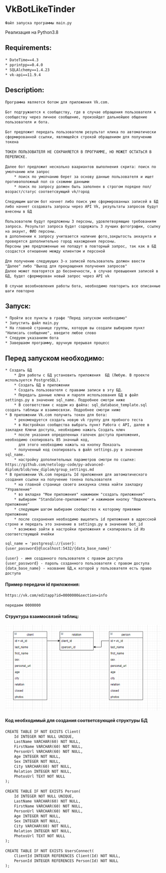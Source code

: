 # VkBotLikeTinder
```
Файл запуска программы main.py
``` 
Реализация на Python3.8
## Requirements:
    * DateTime==4.3
    * pprintpp==0.4.0
    * SQLAlchemy==1.4.23
    * vk-api==11.9.4

## Description:
```
Программа является ботом для приложения Vk.com. 

Бот подгружается к сообществу, где в случае обращения пользователя к сообществу через личное сообщение, произойдет дальнейшее общение пользователя и бота.

Бот предложит передать пользователю результат клика по автоматически сформированной ссылки, являющейся строкой обращением для получению токена

ТОКЕН ПОЛЬЗОВАТЕЛЯ НЕ СОХРАНЯЕТСЯ В ПРОГРАММЕ, НО МОЖЕТ ОСТАТЬСЯ В ПЕРЕПИСКЕ.

Далее бот предложит несколько ваариантов выполнения скрита: поиск по умолчанию или запрос
    * поиск по умолчанию берет за основу данные пользователя и ищет противоположный пол со схожими данными
    * поиск по запросу должен быть заполнен в строгом порядке пол/возраст/статус соответсвующий vk/город
    
Следующим шагом бот начнет либо поиск уже сформированных записей в БД либо начнет создавать запросы через API Vk, результаты запросов будут внесены в БД

Пользователю будут предложены 3 персоны, удовлетворяющие требованиям запроса. Результат запроса будет содержать 3 лучших фотографии, ссылку на акаунт, ФИО персоны.
в дополнении к запросу учитвается наличие фото,закрытость аккаунта и проверятся дополнительно город нахождения персоны.
Персоны уже предложенные не попадут в повторный запрос, так как в БД создастся отношение между клиентом и персоной

Для получению следуюущих 3-х записей пользователь должен ввести "Далее" либо "Выход для прекращения получения запросов"
Далее может повторятся до бесонечности, в случае превышения записей в БД, будет сформирован новый запрос через API vk

В случае возобновления работы бота, необходимо повторить все описанные шаги повторно
```
## Запуск:
    * Пройти все пункты в графе "Перед запуском необходимо"
    * Запустить файл main.py
    * На главной странице группы, которую вы создали выбираем пункт "Написать сообщение", введите любое слово
    * Следуем указаниям бота
    * Завершаем программу, вручную прерывая процесс    


## Перед запуском необходимо:

    * Создать БД
        * Для работы с БД установить приложения  БД (Любую. В проекте используется PostgreSQL).
        * Создать БД в приложении
        * Создать пользователя с правами записи в эту БД.
        * Передать данные ключа и пароля использования БД в файл settings.py в значение sql_name. Подробнее смотри ниже
        * В соответствии с кодом из файла: sql_database_template.sql создать таблицы и взаимосвязи. Подробнее смотри ниже
    * В приложении Vk.com получить токен для бота:
        * рекомендуется создать новую vk группу для пробного теста
        * в Настройках сообщества выбрать пункт Работа с API, далее в закладке Ключи доступа, необходимо нажать Создать ключ
        * после указания определенных галочек доступа приложения, необходимо скопировать 85 значный код, 
          для этого необходимо нажать на кнопку Показать
        * полученный код скопировать в файл settings.py в значение sql_name.
        * настройку дополнительных параметров смотри по ссылке: https://github.com/netology-code/py-advanced-diplom/blob/new_diplom/group_settings.md
    * В приложении Vk.com передать Id приложения для автоматического создания ссылки на получение токена пользователя
        * на главной странице своего аккаунка слева найти закладку "Управление"
        * во вкладке "Мои приложения" нажимаем "создать приложение"
        * выбираем "Standalone-приложение" и нажимаем кнопку "Подключить приложение"
        * следующим шагом выбираем сообщество к которому привяжем приложение
        * после сохранения необходимо выцепить id приложения в адрессной строке и передать это значение в settings.py в значение bot_id
        * возможно зайти в настройки приложения и скопировать id Из соответствующей ячейки
```shell
sql_name = 'postgresql://{user}:{user_password}@localhost:5432/{data_base_name}'

{user} - имя созданного пользователя с правом доступа
{user_password} - пароль созданного пользователя с правом доступа
{data_base_name} - название БД,к которой у пользователя есть право доступа
```
#### Пример передачи id приложения:
```shell
https://vk.com/editapp?id=0000000&section=info

передаем 0000000

```
#### Структура взаимосвязей таблиц:

![схема БД](https://github.com/ZverevDmitriyZDV/DIPLOME-2/blob/main/%D0%91%D0%94%20%D1%81%D1%85%D0%B5%D0%BC%D0%B0.PNG)


#### Код необходимый для создания соответсвующей структуры БД
```shell
CREATE TABLE IF NOT EXISTS Client(
	Id INTEGER NOT NULL UNIQUE,
	LastName VARCHAR(60) NOT NULL,
	FirstName VARCHAR(60) NOT NULL,
	PersonUrl VARCHAR(60) NOT NULL,
	Age INTEGER NOT NULL,
	Sex INTEGER NOT NULL,
	City VARCHAR(60) NOT NULL,
	Relation INTEGER NOT NULL,
	PhotosUrl TEXT NOT NULL
);

CREATE TABLE IF NOT EXISTS Person(
	Id INTEGER NOT NULL UNIQUE,
	LastName VARCHAR(60) NOT NULL,
	FirstName VARCHAR(60) NOT NULL,
	PersonUrl VARCHAR(60) NOT NULL,
	Age INTEGER NOT NULL,
	Sex INTEGER NOT NULL,
	City VARCHAR(60) NOT NULL,
	Relation INTEGER NOT NULL,
	PhotosUrl TEXT NOT NULL
);

CREATE TABLE IF NOT EXISTS UsersConnect(
	ClientId INTEGER REFERENCES Client(Id) NOT NULL,
	PersonId INTEGER REFERENCES Person(Id) NOT NULL
);	
```



